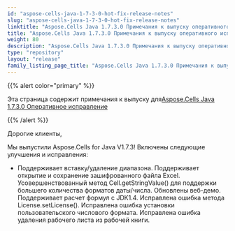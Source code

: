 ```yaml
---
id: "aspose-cells-java-1-7-3-0-hot-fix-release-notes"
slug: "aspose-cells-java-1-7-3-0-hot-fix-release-notes"
linktitle: "Aspose.Cells Java 1.7.3.0 Примечания к выпуску оперативного исправления"
title: "Aspose.Cells Java 1.7.3.0 Примечания к выпуску оперативного исправления"
weight: 80
description: "Aspose.Cells Java 1.7.3.0 Примечания к выпуску оперативного исправления – the latest updates and fixes."
type: "repository"
layout: "release"
family_listing_page_title: "Aspose.Cells Java 1.7.3.0 Примечания к выпуску оперативного исправления"
---
```

{{% alert color="primary" %}} 

 Эта страница содержит примечания к выпуску для[Aspose.Cells Java 1.7.3.0 Оперативное исправление](https://releases.aspose.com/cells/java/new-releases/aspose.cells-java-1.7.3.0-hot-fix/)

{{% /alert %}} 

 Дорогие клиенты,

 Мы выпустили Aspose.Cells for Java V1.7.3! Включены следующие улучшения и исправления:

- Поддерживает вставку/удаление диапазона.
 Поддерживает открытие и сохранение зашифрованного файла Excel.
 Усовершенствованный метод Cell.getStringValue() для поддержки большего количества форматов даты/числа.
 Обновлены веб-демо.
 Поддерживает расчет формул с JDK1.4.
 Исправлена ошибка метода License.setLicense().
 Исправлена ошибка установки пользовательского числового формата.
Исправлена ошибка удаления рабочего листа из рабочей книги.
